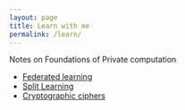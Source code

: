 ```yaml
---
layout: page
title: Learn with me
permalink: /learn/
---
```


Notes on Foundations of Private computation
* [Federated learning](https://abinavravi.github.io/machine/learning/2021/03/21/FL-OM.html)
* [Split Learning](https://abinavravi.github.io/machine/learning/2021/03/28/Split-Learning.html)
* [Cryptographic ciphers](https://abinavravi.github.io/machine/learning/2021/04/05/Cryptographic-ciphers.html)